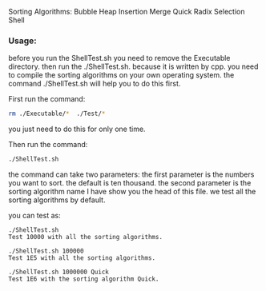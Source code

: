 Sorting Algorithms:
    Bubble
    Heap
    Insertion
    Merge
    Quick
    Radix
    Selection
    Shell

### Usage:

before you run the ShellTest.sh you need to remove the Executable directory.
then run the ./ShellTest.sh. because it is written by cpp. you need to compile
the sorting algorithms on your own operating system. the command ./ShellTest.sh
will help you to do this first.

First run the command:
```bash
rm ./Executable/*  ./Test/*
```
you just need to do this for only one time.

Then run the command:
```bash
./ShellTest.sh
```

the command can take two parameters:
    the first parameter is the numbers you want to sort. the default is ten
    thousand.
    the second parameter is the sorting algorithm name I have show you the head
    of this file. we test all the sorting algorithms by default.


you can test as:

    ./ShellTest.sh
    Test 10000 with all the sorting algorithms.

    ./ShellTest.sh 100000 
    Test 1E5 with all the sorting algorithms.

    ./ShellTest.sh 1000000 Quick
    Test 1E6 with the sorting algorithm Quick.





